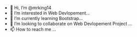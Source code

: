 - 👋 Hi, I’m @mrking14
- 👀 I’m interested in Web Devlopement...
- 🌱 I’m currently learning Bootstrap...
- 💞️ I’m looking to collaborate on Web Devlopement Project ...
- 📫 How to reach me ...

<!---
mrking14/mrking14 is a ✨ special ✨ repository because its `README.md` (this file) appears on your GitHub profile.
You can click the Preview link to take a look at your changes.
--->
